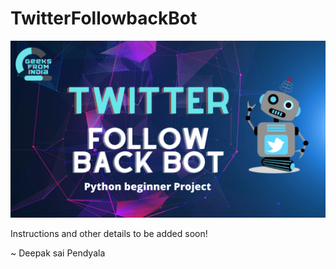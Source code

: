 # TwitterFollowbackBot
[![TICK TICK! I'M A BOT](fresh.png)](https://youtu.be/UJRCWKAu1gQ)



Instructions and other details to be added soon!

~ Deepak sai Pendyala
